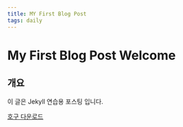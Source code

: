 ```yaml
---
title: MY First Blog Post
tags: daily
---
```


# My First Blog Post Welcome

## 개요
이 글은 Jekyll 연습용 포스팅 입니다.

[호구 다운로드](https://github.com/showme0077/showme0077.github.io/blob/master/CHANGELOG.md)
